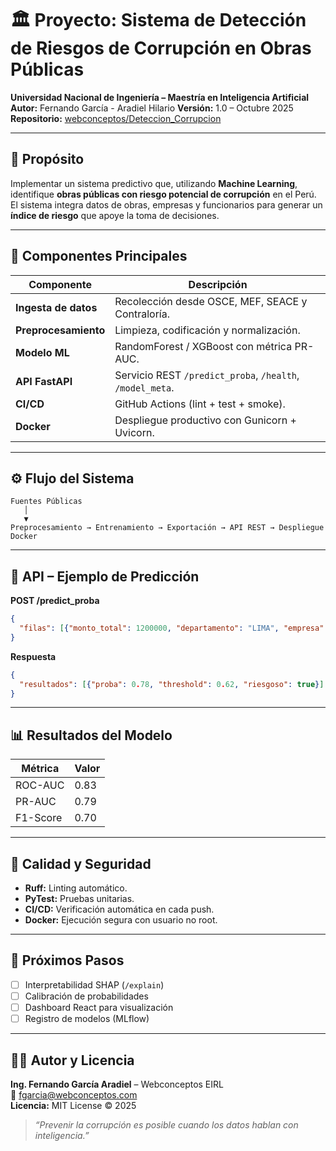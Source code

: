 # 🏛️ Proyecto: Sistema de Detección de Riesgos de Corrupción en Obras Públicas

**Universidad Nacional de Ingeniería – Maestría en Inteligencia Artificial**  
**Autor:** Fernando García - Aradiel Hilario
**Versión:** 1.0 – Octubre 2025  
**Repositorio:** [webconceptos/Deteccion_Corrupcion](https://github.com/webconceptos/Deteccion_Corrupcion)

---

## 🎯 Propósito

Implementar un sistema predictivo que, utilizando **Machine Learning**, identifique **obras públicas con riesgo potencial de corrupción** en el Perú.  
El sistema integra datos de obras, empresas y funcionarios para generar un **índice de riesgo** que apoye la toma de decisiones.

---

## 🧩 Componentes Principales

| Componente | Descripción |
|-------------|-------------|
| **Ingesta de datos** | Recolección desde OSCE, MEF, SEACE y Contraloría. |
| **Preprocesamiento** | Limpieza, codificación y normalización. |
| **Modelo ML** | RandomForest / XGBoost con métrica PR-AUC. |
| **API FastAPI** | Servicio REST `/predict_proba`, `/health`, `/model_meta`. |
| **CI/CD** | GitHub Actions (lint + test + smoke). |
| **Docker** | Despliegue productivo con Gunicorn + Uvicorn. |

---

## ⚙️ Flujo del Sistema

```
Fuentes Públicas
   │
   ▼
Preprocesamiento → Entrenamiento → Exportación → API REST → Despliegue Docker
```

---

## 🚀 API – Ejemplo de Predicción

**POST /predict_proba**
```json
{
  "filas": [{"monto_total": 1200000, "departamento": "LIMA", "empresa": "XYZ SAC"}]
}
```
**Respuesta**
```json
{
  "resultados": [{"proba": 0.78, "threshold": 0.62, "riesgoso": true}]
}
```

---

## 📊 Resultados del Modelo

| Métrica | Valor |
|----------|--------|
| ROC-AUC | 0.83 |
| PR-AUC | 0.79 |
| F1-Score | 0.70 |

---

## 🧪 Calidad y Seguridad

- **Ruff:** Linting automático.  
- **PyTest:** Pruebas unitarias.  
- **CI/CD:** Verificación automática en cada push.  
- **Docker:** Ejecución segura con usuario no root.  

---

## 🧭 Próximos Pasos

- [ ] Interpretabilidad SHAP (`/explain`)  
- [ ] Calibración de probabilidades  
- [ ] Dashboard React para visualización  
- [ ] Registro de modelos (MLflow)

---

## 🧑‍💻 Autor y Licencia

**Ing. Fernando García Aradiel** – Webconceptos EIRL  
📧 fgarcia@webconceptos.com  
**Licencia:** MIT License © 2025

> *“Prevenir la corrupción es posible cuando los datos hablan con inteligencia.”*

